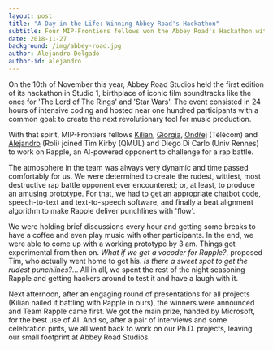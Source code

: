```yaml
---
layout: post
title: "A Day in the Life: Winning Abbey Road's Hackathon"
subtitle: Four MIP-Frontiers fellows won the Abbey Road's Hackathon with the Rapple - virtual rap-battle opponent.
date: 2018-11-27
background: /img/abbey-road.jpg
author: Alejandro Delgado
author-id: alejandro
---
```

On the 10th of November this year, Abbey Road Studios held the first edition of its hackathon in Studio 1, birthplace of iconic film soundtracks like the ones for 'The Lord of The Rings' and 'Star Wars'. The event consisted in 24 hours of intensive coding and hosted near one hundred participants with a common goal: to create the next revolutionary tool for music production.

With that spirit, MIP-Frontiers fellows [Kilian](/people#kilian), [Giorgia](/people#giorgia), [Ondřej](/people#ondrej) (Télécom) and [Alejandro](/people#alejandro) (Roli) joined Tim Kirby (QMUL) and Diego Di Carlo (Univ Rennes) to work on Rapple, an AI-powered opponent to challenge for a rap battle.

The atmosphere in the team was always very dynamic and time passed comfortably for us. We were determined to create the rudest, wittiest, most destructive rap battle opponent ever encountered; or, at least, to produce an amusing prototype. For that, we had to get an appropriate chatbot code, speech-to-text and text-to-speech software, and finally a beat alignment algorithm to make Rapple deliver punchlines with 'flow'.

We were holding brief discussions every hour and getting some breaks to have a coffee and even play music with other participants. In the end, we were able to come up with a working prototype by 3 am. Things got experimental from then on. *What if we get a vocoder for Rapple?*, proposed Tim, who actually went home to get his. *Is there a sweet spot to get the rudest punchlines?*... All in all, we spent the rest of the night seasoning Rapple and getting hackers around to test it and have a laugh with it.

Next afternoon, after an engaging round of presentations for all projects (Kilian nailed it battling with Rapple in ours), the winners were announced and Team Rapple came first. We got the main prize, handed by Microsoft, for the best use of AI. And so, after a pair of interviews and some celebration pints, we all went back to work on our Ph.D. projects, leaving our small footprint at Abbey Road Studios.
